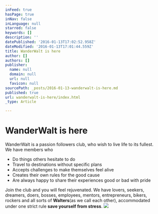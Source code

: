 ```yaml
---
inFeed: true
hasPage: true
inNav: false
inLanguage: null
starred: false
keywords: []
description: ''
datePublished: '2016-01-13T17:02:52.958Z'
dateModified: '2016-01-13T17:01:44.559Z'
title: WanderWalt is here
author: []
authors: []
publisher:
  name: null
  domain: null
  url: null
  favicon: null
sourcePath: _posts/2016-01-13-wanderwalt-is-here.md
published: true
url: wanderwalt-is-here/index.html
_type: Article

---
```

# WanderWalt is here

WanderWalt is a passion followers club, who wish to live life to its fullest. We have members who 

* Do things others hesitate to do
* Travel to destinations without specific plans
* Accepts challenges to make themselves feel alive
* Creates their own rules for the good cause
* Are always happy to share their experiences good or bad with pride

Join the club and you will feel rejuvenated. We have lovers, seekers, dreamers, doers, bosses, employees, mentors, entrepreneurs, bikers, rockers and all sorts of **Walt****ers******(as we call each other), accommodated under one strict rule **save yourself from stress**.
![](https://the-grid-user-content.s3-us-west-2.amazonaws.com/12048717-f84e-427e-8f32-42745f11dad5.jpg)